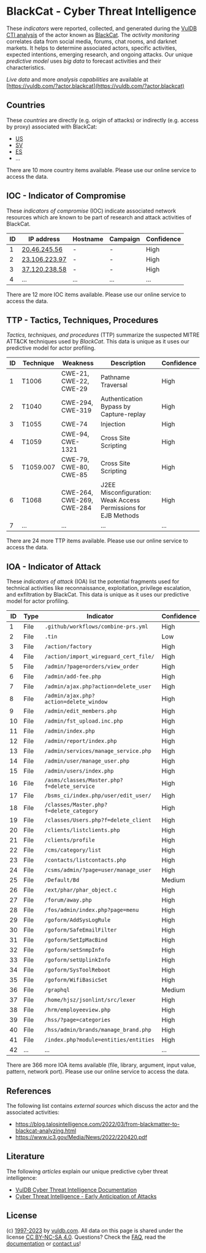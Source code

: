 # BlackCat - Cyber Threat Intelligence

These _indicators_ were reported, collected, and generated during the [VulDB CTI analysis](https://vuldb.com/?kb.cti) of the actor known as [BlackCat](https://vuldb.com/?actor.blackcat). The _activity monitoring_ correlates data from social media, forums, chat rooms, and darknet markets. It helps to determine associated actors, specific activities, expected intentions, emerging research, and ongoing attacks. Our unique _predictive model_ uses _big data_ to forecast activities and their characteristics.

_Live data_ and more _analysis capabilities_ are available at [https://vuldb.com/?actor.blackcat](https://vuldb.com/?actor.blackcat)

## Countries

These _countries_ are directly (e.g. origin of attacks) or indirectly (e.g. access by proxy) associated with BlackCat:

* [US](https://vuldb.com/?country.us)
* [SV](https://vuldb.com/?country.sv)
* [ES](https://vuldb.com/?country.es)
* ...

There are 10 more country items available. Please use our online service to access the data.

## IOC - Indicator of Compromise

These _indicators of compromise_ (IOC) indicate associated network resources which are known to be part of research and attack activities of BlackCat.

ID | IP address | Hostname | Campaign | Confidence
-- | ---------- | -------- | -------- | ----------
1 | [20.46.245.56](https://vuldb.com/?ip.20.46.245.56) | - | - | High
2 | [23.106.223.97](https://vuldb.com/?ip.23.106.223.97) | - | - | High
3 | [37.120.238.58](https://vuldb.com/?ip.37.120.238.58) | - | - | High
4 | ... | ... | ... | ...

There are 12 more IOC items available. Please use our online service to access the data.

## TTP - Tactics, Techniques, Procedures

_Tactics, techniques, and procedures_ (TTP) summarize the suspected MITRE ATT&CK techniques used by _BlackCat_. This data is unique as it uses our predictive model for actor profiling.

ID | Technique | Weakness | Description | Confidence
-- | --------- | -------- | ----------- | ----------
1 | T1006 | CWE-21, CWE-22, CWE-29 | Pathname Traversal | High
2 | T1040 | CWE-294, CWE-319 | Authentication Bypass by Capture-replay | High
3 | T1055 | CWE-74 | Injection | High
4 | T1059 | CWE-94, CWE-1321 | Cross Site Scripting | High
5 | T1059.007 | CWE-79, CWE-80, CWE-85 | Cross Site Scripting | High
6 | T1068 | CWE-264, CWE-269, CWE-284 | J2EE Misconfiguration: Weak Access Permissions for EJB Methods | High
7 | ... | ... | ... | ...

There are 24 more TTP items available. Please use our online service to access the data.

## IOA - Indicator of Attack

These _indicators of attack_ (IOA) list the potential fragments used for technical activities like reconnaissance, exploitation, privilege escalation, and exfiltration by BlackCat. This data is unique as it uses our predictive model for actor profiling.

ID | Type | Indicator | Confidence
-- | ---- | --------- | ----------
1 | File | `.github/workflows/combine-prs.yml` | High
2 | File | `.tin` | Low
3 | File | `/action/factory` | High
4 | File | `/action/import_wireguard_cert_file/` | High
5 | File | `/admin/?page=orders/view_order` | High
6 | File | `/admin/add-fee.php` | High
7 | File | `/admin/ajax.php?action=delete_user` | High
8 | File | `/admin/ajax.php?action=delete_window` | High
9 | File | `/admin/edit_members.php` | High
10 | File | `/admin/fst_upload.inc.php` | High
11 | File | `/admin/index.php` | High
12 | File | `/admin/report/index.php` | High
13 | File | `/admin/services/manage_service.php` | High
14 | File | `/admin/user/manage_user.php` | High
15 | File | `/admin/users/index.php` | High
16 | File | `/asms/classes/Master.php?f=delete_service` | High
17 | File | `/bsms_ci/index.php/user/edit_user/` | High
18 | File | `/classes/Master.php?f=delete_category` | High
19 | File | `/classes/Users.php?f=delete_client` | High
20 | File | `/clients/listclients.php` | High
21 | File | `/clients/profile` | High
22 | File | `/cms/category/list` | High
23 | File | `/contacts/listcontacts.php` | High
24 | File | `/csms/admin/?page=user/manage_user` | High
25 | File | `/Default/Bd` | Medium
26 | File | `/ext/phar/phar_object.c` | High
27 | File | `/forum/away.php` | High
28 | File | `/fos/admin/index.php?page=menu` | High
29 | File | `/goform/AddSysLogRule` | High
30 | File | `/goform/SafeEmailFilter` | High
31 | File | `/goform/SetIpMacBind` | High
32 | File | `/goform/setSnmpInfo` | High
33 | File | `/goform/setUplinkInfo` | High
34 | File | `/goform/SysToolReboot` | High
35 | File | `/goform/WifiBasicSet` | High
36 | File | `/graphql` | Medium
37 | File | `/home/hjsz/jsonlint/src/lexer` | High
38 | File | `/hrm/employeeview.php` | High
39 | File | `/hss/?page=categories` | High
40 | File | `/hss/admin/brands/manage_brand.php` | High
41 | File | `/index.php?module=entities/entities` | High
42 | ... | ... | ...

There are 366 more IOA items available (file, library, argument, input value, pattern, network port). Please use our online service to access the data.

## References

The following list contains _external sources_ which discuss the actor and the associated activities:

* https://blog.talosintelligence.com/2022/03/from-blackmatter-to-blackcat-analyzing.html
* https://www.ic3.gov/Media/News/2022/220420.pdf

## Literature

The following _articles_ explain our unique predictive cyber threat intelligence:

* [VulDB Cyber Threat Intelligence Documentation](https://vuldb.com/?kb.cti)
* [Cyber Threat Intelligence - Early Anticipation of Attacks](https://www.scip.ch/en/?labs.20201022)

## License

(c) [1997-2023](https://vuldb.com/?kb.changelog) by [vuldb.com](https://vuldb.com/?kb.about). All data on this page is shared under the license [CC BY-NC-SA 4.0](https://creativecommons.org/licenses/by-nc-sa/4.0/). Questions? Check the [FAQ](https://vuldb.com/?kb.faq), read the [documentation](https://vuldb.com/?kb) or [contact us](https://vuldb.com/?contact)!
